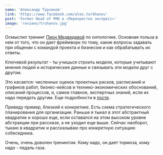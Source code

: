 ```yaml
---
name: 'Александр Турханов'
link: 'https://www.facebook.com/alex.turkhanov'
post: 'Former Head of PMO в «Перекресток экспресс»'
image: 'reviews/truhanov.jpg'
---
```


Осмыслил тренинг <a href="https://www.facebook.com/prapion.me" target="_blank">Пион Медведевой</a> по онтологике. Основная польза в нем от того, что он дает фреймворк по тому, какие вопросы задавать при общении с командой проекта и бизнесом и как обрабатывать их ответы.

Ключевой результат - ты учишься строить модели, которые учитывают мнения людей и исторические данные и связывать эти модели друг с другом.

Это касается: численных оценок проектных рисков, расписаний и графиков работ, бизнес-кейсов и технико-экономических обоснований, описаний процессов, и, самое главное, экспертных знаний, если их надо передать другим. Еще подробности в <a href="https://sdu2020.blogspot.ru/2018/04/pdca.html?spref=fb" target="_blank">посте</a>.

Приведу пример, близкий к конкретике. Есть схема стратегического планирования для организации. Раньше я тыкал в этот абстрактный квадратик и хорошо еще, если оставался на этом высоком уровне абстракции при рассказе, а не уходил еще выше. Сейчас наоборот, тыкаю в квадратик и рассказываю про конкретную ситуацию собеседника.

Очень, очень доволен тренингом. Кому надо, он дает тормоза, кому надо - педаль газа.
